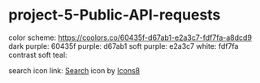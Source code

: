 # project-5-Public-API-requests
 
color scheme: https://coolors.co/60435f-d67ab1-e2a3c7-fdf7fa-a8dcd9
dark purple: 60435f
purple: d67ab1
soft purple: e2a3c7
white: fdf7fa
contrast soft teal: 

search icon link: <a target="_blank" href="https://icons8.com/icon/112468/search">Search</a> icon by <a target="_blank" href="https://icons8.com">Icons8</a>    